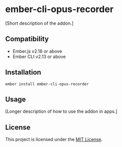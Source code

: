 ember-cli-opus-recorder
==============================================================================

[Short description of the addon.]


Compatibility
------------------------------------------------------------------------------

* Ember.js v2.18 or above
* Ember CLI v2.13 or above


Installation
------------------------------------------------------------------------------

```
ember install ember-cli-opus-recorder
```


Usage
------------------------------------------------------------------------------

[Longer description of how to use the addon in apps.]


License
------------------------------------------------------------------------------

This project is licensed under the [MIT License](LICENSE.md).
